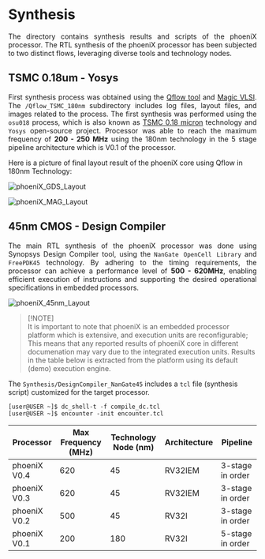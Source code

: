 Synthesis
===========
<div align="justify">

The directory contains synthesis results and scripts of the phoeniX processor. The RTL synthesis of the phoeniX processor has been subjected to two distinct flows, leveraging diverse tools and technology nodes.

## TSMC 0.18um - Yosys

First synthesis process was obtained using the [Qflow tool](http://opencircuitdesign.com/qflow/) and [Magic VLSI](http://opencircuitdesign.com/magic/). The `/Qflow_TSMC_180nm` subdirectory includes log files, layout files, and images related to the process. The first synthesis was performed using the `osu018` process, which is also known as [TSMC 0.18 micron](https://www.tsmc.com/english/dedicatedFoundry/technology/logic/l_018micron) technology and `Yosys` open-source project. Processor was able to reach the maximum frequency of **200 - 250 MHz** using the 180nm technology in the 5 stage pipeline architecture which is V0.1 of the processor.

</div>

Here is a picture of final layout result of the phoeniX core using Qflow in 180nm Technology:

![phoeniX_GDS_Layout](https://github.com/phoeniX-Digital-Design/phoeniX/blob/main/Synthesis/Yosys_TSMC180/layout_pictures/GDS.png)

![phoeniX_MAG_Layout](https://github.com/phoeniX-Digital-Design/phoeniX/blob/main/Synthesis/Yosys_TSMC180/layout_pictures/MAG.png)

<div align="justify">

## 45nm CMOS - Design Compiler

The main RTL synthesis of the phoeniX processor was done using Synopsys Design Compiler tool, using the `NanGate OpenCell Library` and `FreePDK45` technology. By adhering to the timing requirements, the processor can achieve a performance level of **500 - 620MHz**, enabling efficient execution of instructions and supporting the desired operational specifications in embedded processors.

![phoeniX_45nm_Layout](https://github.com/phoeniX-Digital-Design/phoeniX/blob/main/Synthesis/DesignCompiler_NanGate45/layout_image/phoeniX_RV32IEM_layout_45nm.png)

</div>

> [!NOTE]\
> It is important to note that phoeniX is an embedded processor platform which is extensive, and execution units are reconfigurable; This means that any reported results of phoeniX core in different documenation may vary due to the integrated execution units. Results in the table below is extracted from the platform using its default (demo) execution engine. 

The `Synthesis/DesignCompiler_NanGate45` includes a `tcl` file (synthesis script) customized for the target processor.

```console
[user@USER ~]$ dc_shell-t -f compile_dc.tcl
[user@USER ~]$ encounter -init encounter.tcl
```

| Processor                    | Max Frequency (MHz) | Technology Node (nm) | Architecture | Pipeline         |
| ---------------------------- | ------------------- | -------------------- | ------------ | ---------------- |
| phoeniX V0.4                 | 620                 | 45                   | RV32IEM      | 3-stage in order |
| phoeniX V0.3                 | 620                 | 45                   | RV32IEM      | 3-stage in order |
| phoeniX V0.2                 | 500                 | 45                   | RV32I        | 3-stage in order |
| phoeniX V0.1                 | 200                 | 180                  | RV32I        | 5-stage in order |